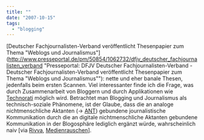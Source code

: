 ```yaml
---
title: ""
date: "2007-10-15"
tags: 
  - "blogging"
---
```


[Deutscher Fachjournalisten-Verband veröffentlicht Thesenpapier zum Thema "Weblogs und Journalismus"](http://www.presseportal.de/pm/50854/1062732/dfjv_deutscher_fachjournalisten_verband "Presseportal: DFJV Deutscher Fachjournalisten-Verband - Deutscher Fachjournalisten-Verband veröffentlicht Thesenpapier zum Thema "Weblogs und Journalismus""): nette und eher banale Thesen, jedenfalls beim ersten Scannen. Viel interessanter finde ich die Frage, was durch Zusammenarbeit von Bloggern und durch Applikationen wie [Technorati](http://technorati.com/ "Technorati: Home") möglich wird. Betrachtet man Blogging und Journalismus als technisch-soziale Phänomene, ist der Glaube, dass die an analoge nichtmenschliche Aktanten (-> [ANT](http://carbon.cudenver.edu/~mryder/itc_data/ant_dff.html)) gebundene journalistische Kommunikation durch die an digitale nichtmenschliche Aktanten gebundene Kommunikation in der Blogosphäre lediglich ergänzt würde, wahrscheinlich naiv \[via [Rivva](http://rivva.de/ "Rivva"), [Medienrauschen](http://www.medienrauschen.de/archiv/weblogs-und-journalismus-10-thesen/ "Weblogs und Journalismus: 10 Thesen | Medienrauschen, das Medienweblog")\].
